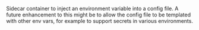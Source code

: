 Sidecar container to inject an environment variable into a config file.  A future enhancement to this might be to allow the config file to be templated with other env vars, for example to support secrets in various environments.

